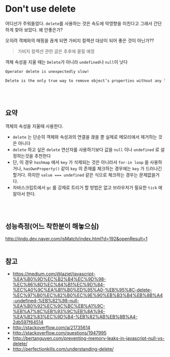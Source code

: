 # Don't use **delete**

어디선가 주워들었다. `delete`를 사용하는 것은 속도에 악영향을 미친다고 그래서 간단하게 찾아 보았다. 왜 안좋은가? 

오히려 객체와의 매핑을 끊게 되면 가비지 컬렉션 대상이 되어 좋은 것이 아닌가??

> 가비지 컬렉션 관련 글은 추후에 올릴 예정


객체 속성을 지울 때는 `Delete`가 아니라 `undefined`나 `null`이 낫다

```markdown
Operator delete is unexpectedly slow!

Delete is the only true way to remove object’s properties without any leftovers, **but it works ~ 100 times slower**, compared to it’s “alternative”, setting object[key] = undefined. Use setting to undefined, when you care about performance. It can give a serious boost to your code. The key remains on its place in the hashmap, only the value is replaced with undefined. Understand, that for..in loop will still iterate over that key. There is no way to force garbage collection in JavaScript, and you don’t really need to. x.y = null; and delete x.y; both eliminate x’s reference to the former value of y. The value will be garbage collected when necessary. The only time I can think of where you would prefer delete is if you were going to enumerate over the properties of x. If you null out a property, it is still considered ‘set’ on the object and will be enumerated.
```
<br/>
<br/>

## 요약

객체의 속성을 지울때 사용한다.
<br/>

- `delete` 는 단순히 객체와 속성과의 연결을 끊을 뿐 실제로 메모리에서 제거하는 것은 아니다
- `delete` 하고 싶은 `delete` 연산자를 사용하기보다 값을 `null` 이나 `undefined` 로 설정하는것을 추천한다
- 단, 이 경우 `hashmap` 에서 `key` 가 삭제되는 것은 아니라서 `for-in loop` 을 사용하거나, `hasOwnProperty()` 같이 `key` 의 존재를 체크하는 경우에는 `key` 가 드러나긴 할거다. 하지만 `value === undefined` 같은 식으로 체크하는 경우는 문제없을거다.
- 자바스크립트에서 `gc` 를 강제로 트리거 할 방법은 없고 브라우저가 필요한 `tick` 에 알아서 한다.

<br/>
<br/>

## 성능측정(어느 착한분이 해놓으심)

http://jindo.dev.naver.com/jsMatch/index.html?d=192&openResult=1
<br/>
<br/>

## 참고

- https://medium.com/@laziel/javascript-%EA%B0%9D%EC%B2%B4%EC%9D%98-%EC%86%8D%EC%84%B1%EC%9D%84-%EC%A0%9C%EA%B1%B0%ED%95%A0-%EB%95%8C-delete-%EC%97%B0%EC%82%B0%EC%9E%90%EB%B3%B4%EB%8B%A4-undefined-%EB%82%98-null-%EA%B0%92%EC%9C%BC%EB%A1%9C-%EB%A7%8C%EB%93%9C%EB%8A%94-%EA%B2%83%EC%9D%B4-%EB%82%AB%EB%8B%A4-2db597f64514
- http://stackoverflow.com/a/21735614
- http://stackoverflow.com/questions/1947995
- http://bertanguven.com/preventing-memory-leaks-in-javascript-null-vs-delete/
- http://perfectionkills.com/understanding-delete/
